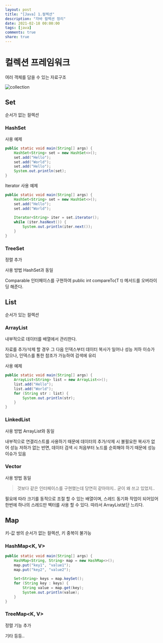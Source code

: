 ```yaml
---
layout: post
title: "[Java] 1.컬렉션"
description: "자바 컬렉션 정리"
date: 2021-02-18 00:00:00
tags: [java]
comments: true
share: true
---
```




# 컬렉션 프레임워크

여러 객체를 담을 수 있는 자료구조

![collection](https://zkdlu.github.io/images/java/collection.png)



## Set

순서가 없는 컬렉션

### HashSet

사용 예제

```java
public static void main(String[] args) {
    HashSet<String> set = new HashSet<>();
    set.add("Hello");
    set.add("World");
    set.add("Hello");
    System.out.println(set);
}
```

Iterator 사용 예제

```java
public static void main(String[] args) {
    HashSet<String> set = new HashSet<>();
    set.add("Hello");
    set.add("World");
    
    Iterator<String> iter = set.iterator();
    while (iter.hasNext()) {
        System.out.println(iter.next());
    }
}
```



### TreeSet

정렬 추가

사용 방법 HashSet과 동일

Comparable<T> 인터페이스를 구현하여 public int compareTo(T t) 메서드를 오버라이딩 해준다.



## List


순서가 있는 컬렉션



### ArrayList


내부적으로 데이터를 배열에서 관리한다.

자료를 추가/삭제 할 경우 그 다음 인덱스부터 데이터 복사가 일어나 성능 저하 이슈가 있으나, 인덱스를 통한 참조가 가능하여 검색에 유리



사용 예제

```java
public static void main(String[] args) {
    ArrayList<String> list = new ArrayList<>();
    list.add("Hello");
    list.add("World");
    for (String str : list) {
        System.out.println(str);
    }
}
```

### LinkedList

사용 방법 ArrayList와 동일



내부적으로 연결리스트를 사용하기 때문에 데이터의 추가/삭제 시 불필요한 복사가 없어 성능 저하가 없는 반면, 데이터 검색 시 처음부터 노드를 순회해야 하기 때문에 성능 이슈가 있음



### Vector

사용 방법 동일

> 것보다 같은 인터페이스를 구현했는데 당연히 같아야지.. 굳이 왜 쓰고 있었지..



필요에 따라 크기를 동적으로 조절 할 수 있는 배열이며, 스레드 동기화 작업이 되어있어 한번에 하나의 스레드만 벡터를 사용 할 수 있다. 따라서 ArrayList보단 느리다.



## Map

키-값 쌍의 순서가 없는 컬렉션, 키 중복이 불가능

### HashMap<K, V>

```java
public static void main(String[] args) {
    HashMap<String, String> map = new HashMap<>();
    map.put("key1", "value1");
    map.put("key2", "value2");
    
    Set<String> keys = map.keySet();
    for (String key : keys) {
        String value = map.get(key);
        System.out.println(value);
    }
}
```



### TreeMap<K, V>

정렬 기능 추가





기타 등등..